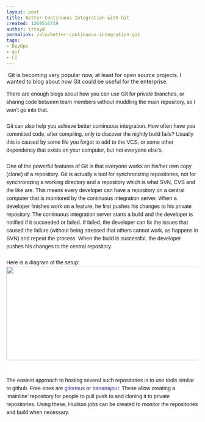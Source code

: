 ```yaml
---
layout: post
title: Better Continuous Integration with Git
created: 1269516719
author: ittayd
permalink: /alm/better-continuous-integration-git
tags:
- DevOps
- git
- CI
---
```

<p>&nbsp;Git is becoming very popular now, at least for open source projects. I wanted to blog about how Git could be useful for the enterprise.</p>
<p><span class="Apple-style-span" style="font-family: 'Times New Roman'; line-height: normal; font-size: medium; ">
<div style="margin-top: 0px; margin-right: 0px; margin-bottom: 0px; margin-left: 0px; padding-top: 0px; padding-right: 0px; padding-bottom: 0px; padding-left: 0px; font-family: Tahoma, Verdana, Arial, Helvetica, sans-serif; font-size: 75%; font-weight: normal; line-height: 160%; background-color: rgb(255, 255, 255); ">
<p class="MsoNormal" style="margin-top: 0px; margin-right: 0px; margin-bottom: 0px; margin-left: 0px; padding-top: 0px; padding-right: 0px; padding-bottom: 0px; padding-left: 0px; font-size: 14px; font-weight: normal; line-height: 21px; ">There are enough blogs about how you can use Git for private branches, or sharing code between team members without muddling the main repository, so I won&rsquo;t go into that.</p>
<p class="MsoNormal" style="margin-top: 0px; margin-right: 0px; margin-bottom: 0px; margin-left: 0px; padding-top: 0px; padding-right: 0px; padding-bottom: 0px; padding-left: 0px; font-size: 14px; font-weight: normal; line-height: 21px; ">&nbsp;</p>
<p class="MsoNormal" style="margin-top: 0px; margin-right: 0px; margin-bottom: 0px; margin-left: 0px; padding-top: 0px; padding-right: 0px; padding-bottom: 0px; padding-left: 0px; font-size: 14px; font-weight: normal; line-height: 21px; ">Git can also help you achieve better continuous integration.&nbsp;How often have you committed code, after compiling, only to discover the nightly build fails? Usually this is caused by some file you forgot to add to the VCS, or some other dependency that exists on your computer, but not everyone else&rsquo;s.</p>
<p class="MsoNormal" style="margin-top: 0px; margin-right: 0px; margin-bottom: 0px; margin-left: 0px; padding-top: 0px; padding-right: 0px; padding-bottom: 0px; padding-left: 0px; font-size: 14px; font-weight: normal; line-height: 21px; ">&nbsp;</p>
<p class="MsoNormal" style="margin-top: 0px; margin-right: 0px; margin-bottom: 0px; margin-left: 0px; padding-top: 0px; padding-right: 0px; padding-bottom: 0px; padding-left: 0px; font-size: 14px; font-weight: normal; line-height: 21px; ">One of the powerful features of Git is that everyone works on his/her own copy (clone) of a repository. Git is actually a tool for synchronizing repositories, not for synchronizing a working directory and a repository which is what SVN, CVS and the like are.&nbsp;This means every developer can have a repository on a central computer that is monitored by the continuous integration server. When a developer finishes work on a feature, he first pushes his changes to his private repository. The continuous integration server starts a build and the developer is notified if it succeeded or failed. If failed, the developer can fix the issues that caused the failure (without being stressed that others cannot work, as happens in SVN) and repeat the process. When the build is successful, the developer pushes his changes to the central repository.</p>
<p class="MsoNormal" style="margin-top: 0px; margin-right: 0px; margin-bottom: 0px; margin-left: 0px; padding-top: 0px; padding-right: 0px; padding-bottom: 0px; padding-left: 0px; font-size: 14px; font-weight: normal; line-height: 21px; ">&nbsp;</p>
<p class="MsoNormal" style="margin-top: 0px; margin-right: 0px; margin-bottom: 0px; margin-left: 0px; padding-top: 0px; padding-right: 0px; padding-bottom: 0px; padding-left: 0px; font-size: 14px; font-weight: normal; line-height: 21px; ">Here is a diagram of the setup:</p>
<p class="MsoNormal" style="margin-top: 0px; margin-right: 0px; margin-bottom: 0px; margin-left: 0px; padding-top: 0px; padding-right: 0px; padding-bottom: 0px; padding-left: 0px; font-size: 14px; font-weight: normal; line-height: 21px; "><img width="570" height="245" style="border-top-width: 0px; border-right-width: 0px; border-bottom-width: 0px; border-left-width: 0px; border-style: initial; border-color: initial; " alt="" src="/files/Git_CI.png" /></p>
<p class="MsoNormal" style="margin-top: 0px; margin-right: 0px; margin-bottom: 0px; margin-left: 0px; padding-top: 0px; padding-right: 0px; padding-bottom: 0px; padding-left: 0px; font-size: 14px; font-weight: normal; line-height: 21px; ">&nbsp;</p>
<p class="MsoNormal" style="margin-top: 0px; margin-right: 0px; margin-bottom: 0px; margin-left: 0px; padding-top: 0px; padding-right: 0px; padding-bottom: 0px; padding-left: 0px; font-size: 14px; font-weight: normal; line-height: 21px; ">&nbsp;</p>
<p class="MsoNormal" style="margin-top: 0px; margin-right: 0px; margin-bottom: 0px; margin-left: 0px; padding-top: 0px; padding-right: 0px; padding-bottom: 0px; padding-left: 0px; font-size: 14px; font-weight: normal; line-height: 21px; "><span class="Apple-style-span" style="margin-top: 0px; margin-right: 0px; margin-bottom: 0px; margin-left: 0px; padding-top: 0px; padding-right: 0px; padding-bottom: 0px; padding-left: 0px; border-collapse: collapse; line-height: normal; font-size: medium; "><span class="Apple-style-span" style="margin-top: 0px; margin-right: 0px; margin-bottom: 0px; margin-left: 0px; padding-top: 0px; padding-right: 0px; padding-bottom: 0px; padding-left: 0px; border-collapse: separate; font-size: 14px; line-height: 21px; ">The easiest approach to hosting several such repositories is to use tools similar to github. Free ones are&nbsp;<a style="color: rgb(51, 51, 153); margin-top: 0px; margin-right: 0px; margin-bottom: 0px; margin-left: 0px; padding-top: 0px; padding-right: 0px; padding-bottom: 0px; padding-left: 0px; text-decoration: none; " href="http://www.gitorious.org/">gitorious</a>&nbsp;or&nbsp;<a style="color: rgb(51, 51, 153); margin-top: 0px; margin-right: 0px; margin-bottom: 0px; margin-left: 0px; padding-top: 0px; padding-right: 0px; padding-bottom: 0px; padding-left: 0px; text-decoration: none; " href="http://github.com/toolmantim/bananajour">bananajour</a>. These allow creating a &lsquo;mainline&rsquo; repository for people to pull push to and cloning it to private repositories. Using these, Hudson jobs can be created to monitor the repositories and build when necessary.</span></span></p>
</div>
</span></p>
<p>&nbsp;</p>
